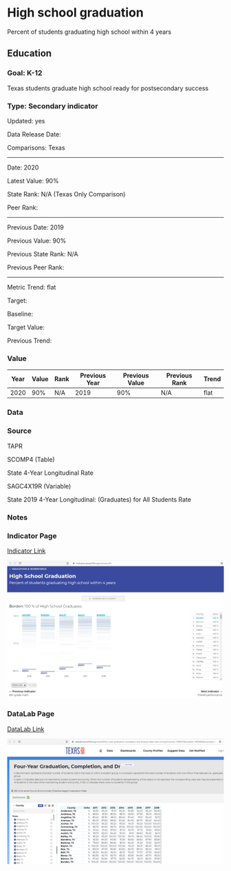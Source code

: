 # High school graduation

Percent of students graduating high school within 4 years

## Education

### Goal: K-12

Texas students graduate high school ready for postsecondary success

### Type: Secondary indicator

Updated: yes

Data Release Date: 

Comparisons: Texas

----

Date: 2020

Latest Value: 90% 

State Rank: N/A (Texas Only Comparison)

Peer Rank: 

----

Previous Date: 2019

Previous Value: 90%

Previous State Rank: N/A

Previous Peer Rank: 

----
Metric Trend: flat

Target: 

Baseline: 

Target Value: 

Previous Trend: 



### Value

| Year |  Value      | Rank     | Previous Year   | Previous Value | Previous Rank | Trend | 
| ----------- | ----------- | ----------- | ----------- | ----------- | ----------- | -----------|
|   2020      | 90%       |     N/A      |    2019     |    90%     | N/A          | flat   |

### Data


### Source
TAPR

SCOMP4 (Table)

State 4-Year Longitudinal Rate

SAGC4X19R (Variable)

State 2019 4-Year Longitudinal: (Graduates) for All Students Rate


### Notes

### Indicator Page

[Indicator Link](https://indicators.texas2036.org/indicator/40)

![Indicator](./images/indicator_grads.PNG)


### DataLab Page

[DataLab Link](https://datalab.texas2036.org/iwztwdf/four-year-graduation-completion-and-dropout-data-class-of-texas?county=1000010&variable=1005480&accesskey=dxanhyf)


![Indicator](./images/datalab_grads.PNG)
